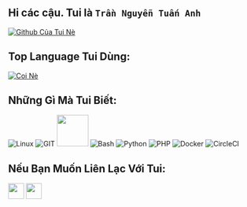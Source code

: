 ## Hi các cậu. Tui là ```Trần Nguyễn Tuấn Anh```
[![Github Của Tui Nè](https://github-readme-stats.vercel.app/api?username=dopaemon&show_icons=true&include_all_commits=true&theme=tokyonight)](https://github.com/dopaemon)

## Top Language Tui Dùng:
[![Coi Nè](https://github-readme-stats.vercel.app/api/top-langs/?username=dopaemon&show_icons=true&include_all_commits=true&theme=tokyonight)](https://github.com/dopaemon)

## Những Gì Mà Tui Biết:
![Linux](https://www.vectorlogo.zone/logos/linux/linux-icon.svg)
![GIT](https://www.vectorlogo.zone/logos/git-scm/git-scm-icon.svg)
<img src="https://github.com/isocpp/logos/raw/master/cpp_logo.svg" width="64">
![Bash](https://www.vectorlogo.zone/logos/gnu_bash/gnu_bash-icon.svg)
![Python](https://www.vectorlogo.zone/logos/python/python-icon.svg)
![PHP](https://www.vectorlogo.zone/logos/php/php-icon.svg)
![Docker](https://www.vectorlogo.zone/logos/docker/docker-icon.svg)
![CircleCI](https://www.vectorlogo.zone/logos/circleci/circleci-icon.svg)

## Nếu Bạn Muốn Liên Lạc Với Tui:
[<img src="https://www.vectorlogo.zone/logos/telegram/telegram-tile.svg" width="32">](http://t.me/kernelpanix)
[<img src="https://www.vectorlogo.zone/logos/facebook/facebook-official.svg" width="32">](https://www.facebook.com/KernelPanix)
